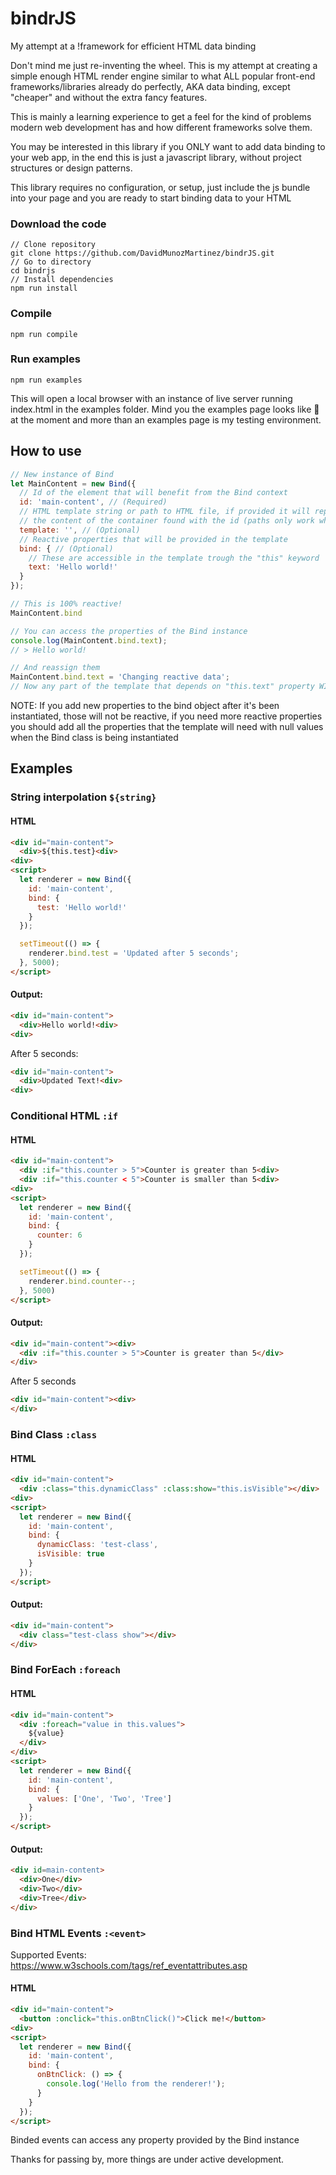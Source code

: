 # bindrJS
My attempt at a !framework for efficient HTML data binding

Don't mind me just re-inventing the wheel.
This is my attempt at creating a simple enough HTML render engine similar to what ALL popular front-end frameworks/libraries already do perfectly, AKA data binding, except "cheaper" and without the extra fancy features.

This is mainly a learning experience to get a feel for the kind of problems modern web development has and how different frameworks solve them.

You may be interested in this library if you ONLY want to add data binding to your web app, in the end this is just a javascript library, without project structures or design patterns.

This library requires no configuration, or setup, just include the js bundle into your page and you are ready to start binding data to your HTML

### Download the code

```
// Clone repository
git clone https://github.com/DavidMunozMartinez/bindrJS.git
// Go to directory
cd bindrjs
// Install dependencies
npm run install
```
### Compile
```
npm run compile
```
### Run examples
```
npm run examples
```

This will open a local browser with an instance of live server running index.html in the examples folder.
Mind you the examples page looks like 💩 at the moment and more than an examples page is my testing
environment.


## How to use

```javascript
// New instance of Bind
let MainContent = new Bind({
  // Id of the element that will benefit from the Bind context
  id: 'main-content', // (Required)
  // HTML template string or path to HTML file, if provided it will replace
  // the content of the container found with the id (paths only work when running the app in a live server)
  template: '', // (Optional)
  // Reactive properties that will be provided in the template 
  bind: { // (Optional)
    // These are accessible in the template trough the "this" keyword
    text: 'Hello world!'
  }
});

// This is 100% reactive!
MainContent.bind

// You can access the properties of the Bind instance
console.log(MainContent.bind.text);
// > Hello world!

// And reassign them
MainContent.bind.text = 'Changing reactive data';
// Now any part of the template that depends on "this.text" property WILL automatically be updated accordingly
```

NOTE: If you add new properties to the bind object after it's been instantiated, those will not be reactive, if you need more reactive properties you
should add all the properties that the template will need with null values when the Bind class is being instantiated

## Examples
 
### String interpolation ```${string}```

#### HTML
```html
<div id="main-content">
  <div>${this.test}<div>
<div>
<script>
  let renderer = new Bind({
    id: 'main-content',
    bind: {
      test: 'Hello world!'
    }
  });

  setTimeout(() => {
    renderer.bind.test = 'Updated after 5 seconds';
  }, 5000);
</script>
```
#### Output:
 
```html
<div id="main-content">
  <div>Hello world!<div>
<div>
```
After 5 seconds:
```html
<div id="main-content">
  <div>Updated Text!<div>
<div>
```

### Conditional HTML ```:if```

#### HTML
```html
<div id="main-content">
  <div :if="this.counter > 5">Counter is greater than 5<div>
  <div :if="this.counter < 5">Counter is smaller than 5<div>
<div>
<script>
  let renderer = new Bind({
    id: 'main-content',
    bind: {
      counter: 6
    }
  });

  setTimeout(() => {
    renderer.bind.counter--;
  }, 5000)
</script>
```

#### Output:

```html
<div id="main-content"><div>
  <div :if="this.counter > 5">Counter is greater than 5</div>
</div>
```
After 5 seconds
```html
<div id="main-content"><div>
</div>
```

### Bind Class ```:class```

#### HTML
```html
<div id="main-content">
  <div :class="this.dynamicClass" :class:show="this.isVisible"></div>
<div>
<script>
  let renderer = new Bind({
    id: 'main-content',
    bind: {
      dynamicClass: 'test-class',
      isVisible: true
    }
  });
</script>
```
#### Output:

```html
<div id="main-content">
  <div class="test-class show"></div>
</div>
```

### Bind ForEach ```:foreach```

#### HTML
```html
<div id="main-content">
  <div :foreach="value in this.values">
    ${value}
  </div>
</div>
<script>
  let renderer = new Bind({
    id: 'main-content',
    bind: {
      values: ['One', 'Two', 'Tree']
    }
  });
</script>
```
#### Output:
```html
<div id=main-content>
  <div>One</div>
  <div>Two</div>
  <div>Tree</div>
</div>
```

### Bind HTML Events ```:<event>```

Supported Events: https://www.w3schools.com/tags/ref_eventattributes.asp

#### HTML
```html
<div id="main-content">
  <button :onclick="this.onBtnClick()">Click me!</button>
<div>
<script>
  let renderer = new Bind({
    id: 'main-content',
    bind: {
      onBtnClick: () => {
        console.log('Hello from the renderer!');
      }
    }
  });
</script>
```
Binded events can access any property provided by the Bind instance

Thanks for passing by, more things are under active development.


